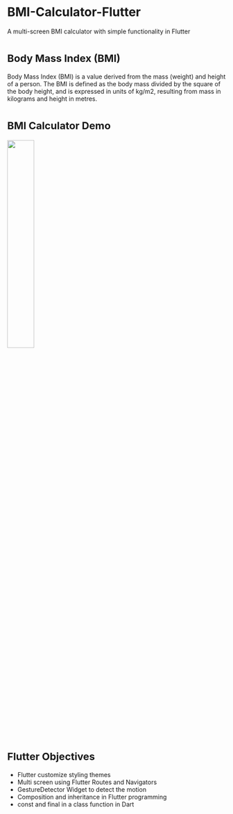 # BMI-Calculator-Flutter

A multi-screen BMI calculator with simple functionality in Flutter 

# <sub> Body Mass Index (BMI) 
Body Mass Index (BMI) is a value derived from the mass (weight) and height of a person. The BMI is defined as the body mass divided by the square of the body height, and is expressed in units of kg/m2, resulting from mass in kilograms and height in metres.
    
# <sub> BMI Calculator Demo  
<img src="https://user-images.githubusercontent.com/97911922/149830098-15f09407-99d0-4ccb-8118-89be441bdecc.gif" width="35%" height="35%">
       
# <sub> Flutter Objectives
* Flutter customize styling themes
* Multi screen using Flutter Routes and Navigators
* GestureDetector Widget to detect the motion
* Composition and inheritance in Flutter programming
* const and final in a class function in Dart
